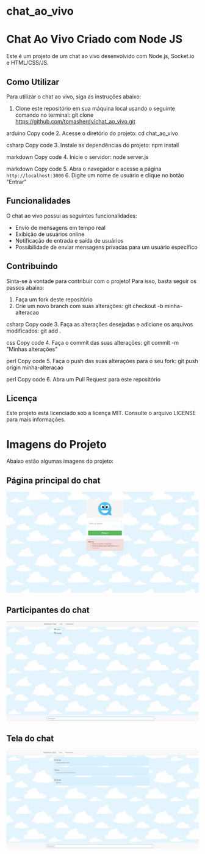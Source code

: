 # chat_ao_vivo
# Chat Ao Vivo Criado com Node JS

Este é um projeto de um chat ao vivo desenvolvido com Node.js, Socket.io e HTML/CSS/JS.

## Como Utilizar

Para utilizar o chat ao vivo, siga as instruções abaixo:

1. Clone este repositório em sua máquina local usando o seguinte comando no terminal:
git clone https://github.com/tomasherdy/chat_ao_vivo.git

arduino
Copy code
2. Acesse o diretório do projeto:
cd chat_ao_vivo

csharp
Copy code
3. Instale as dependências do projeto:
npm install

markdown
Copy code
4. Inicie o servidor:
node server.js

markdown
Copy code
5. Abra o navegador e acesse a página `http://localhost:3000`
6. Digite um nome de usuário e clique no botão "Entrar"

## Funcionalidades

O chat ao vivo possui as seguintes funcionalidades:

- Envio de mensagens em tempo real
- Exibição de usuários online
- Notificação de entrada e saída de usuários
- Possibilidade de enviar mensagens privadas para um usuário específico

## Contribuindo

Sinta-se à vontade para contribuir com o projeto! Para isso, basta seguir os passos abaixo:

1. Faça um fork deste repositório
2. Crie um novo branch com suas alterações:
git checkout -b minha-alteracao

csharp
Copy code
3. Faça as alterações desejadas e adicione os arquivos modificados:
git add .

css
Copy code
4. Faça o commit das suas alterações:
git commit -m "Minhas alterações"

perl
Copy code
5. Faça o push das suas alterações para o seu fork:
git push origin minha-alteracao

perl
Copy code
6. Abra um Pull Request para este repositório

## Licença

Este projeto está licenciado sob a licença MIT. Consulte o arquivo LICENSE para mais informações.

# Imagens do Projeto

Abaixo estão algumas imagens do projeto:

## Página principal do chat

![Página principal do chat](./pagina%20principal%20chat%20com%20alerta.png)

## Participantes do chat

![Participantes do chat](./participantes%20chat.png)

## Tela do chat

![Tela do chat](./Tela%20do%20chat.png)
